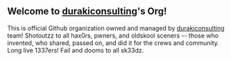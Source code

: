 ## Welcome to [durakiconsulting](https://durakiconsulting.com)'s Org!

This is official Github organization owned and managed by [durakiconsulting](https://durakiconsulting.com) team! 
Shotoutzz to all hax0rs, pwners, and oldskool sceners -- those who invented, who shared, passed on, and did it for the crews and community. Long live 1337ers! Fail and dooms to all sk33dz.  

<!--

**Here are some ideas to get you started:**

🙋‍♀️ A short introduction - what is your organization all about?
🌈 Contribution guidelines - how can the community get involved?
👩‍💻 Useful resources - where can the community find your docs? Is there anything else the community should know?
🍿 Fun facts - what does your team eat for breakfast?
🧙 Remember, you can do mighty things with the power of [Markdown](https://docs.github.com/github/writing-on-github/getting-started-with-writing-and-formatting-on-github/basic-writing-and-formatting-syntax)
-->
